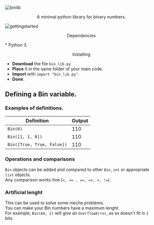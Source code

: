 ![binlib](https://github.com/nonn-a/bin_lib.py/assets/86384221/a3784e9d-9359-4039-94f9-9f12d15a8391)

<p align="center">
A minimal python library for binary numbers.  
</p>


![gettingstarted](https://github.com/nonn-a/bin_lib.py/assets/86384221/71e402fd-b1c7-41ba-a788-536125636d01)

<p align="center" fontweight: bold>
Dependencies
</p>
* Python 3.

<p align="center">
Installing
</p>

* **Download** the file `bin_lib.py`
* **Place** it in the same folder of your main code.
* **Import** with `import "bin_lib.py"`.
* **Done**.

## Defining a Bin variable.

### **Examples of definitions.**

| Definition                 | Output        |
| -------------------------- | ------------- |
| `Bin(6)`                   | 110           |
| `Bin([1, 1, 0])`           | 110           |
| `Bin([True, True, False])` | 110           |

### **Operations and comparisons**
`Bin` objects can be added and compared to other `Bin`, `int` or appropriate `list` objects.  
Any comparison works fine (`<, <= , ==, =>, >, !=`).

### **Artificial lenght**
This can be used to solve some nieche problems.  
You can make your Bin numbers have a maximum lenght.  
For example, `Bin(64, 2)` will give an `OverflowError`, as `64` doesn't fit in `2` bits.
